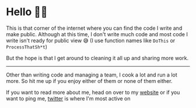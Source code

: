 # Hello 👋🏾

This is that corner of the internet where you can find the code I write and make public. Although at this time, I don't write much code and 
most code I write isn't ready for public view 😅 (I use function names like `DoThis` or `ProcessThatSh*t`)

But the hope is that I get around to cleaning it all up and sharing more work.

---

Other than writing code and managing a team, I cook a lot and run a lot more. So hit me up if you enjoy either of them or none of them either. 

If you want to read more about me, head on over to my [website](http://shrayas.com) or if you want to ping me, [twitter](https://twitter.com/shrayasr) is where I'm most active on
